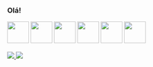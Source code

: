 ### Olá!

<div>
    <img src="https://cdn.jsdelivr.net/gh/devicons/devicon/icons/html5/html5-original.svg"  height="50" />
    <img src="https://cdn.jsdelivr.net/gh/devicons/devicon/icons/css3/css3-original.svg" height="50" />
    <img src="https://cdn.jsdelivr.net/gh/devicons/devicon/icons/javascript/javascript-original.svg" height="50" />
    <img src="https://cdn.jsdelivr.net/gh/devicons/devicon/icons/react/react-original.svg" height="50" />
    <img src="https://cdn.jsdelivr.net/gh/devicons/devicon/icons/angularjs/angularjs-plain.svg" height="50" />
    <img src="https://cdn.jsdelivr.net/gh/devicons/devicon/icons/csharp/csharp-original.svg" height="50" />
</div>
<br>
<div>
    <a href="https://linkedin.com/in/pedro-ramos-carvalho" target="_blank">
        <img src="https://img.shields.io/badge/LinkedIn-0077B5?style=for-the-badge&logo=linkedin&logoColor=white">
    </a>
    <a href = "mailto:pedroramoscarvalho2006@gmail.com">
        <img src="https://img.shields.io/badge/Gmail-D14836?style=for-the-badge&logo=gmail&logoColor=white" target="_blank">
    </a>
</div>
